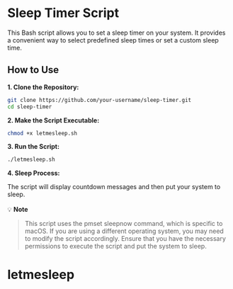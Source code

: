 # Sleep Timer Script

This Bash script allows you to set a sleep timer on your system. It provides a convenient way to select predefined sleep times or set a custom sleep time.

## How to Use

**1. Clone the Repository:**

```bash
git clone https://github.com/your-username/sleep-timer.git
cd sleep-timer
```

**2. Make the Script Executable:**

```bash
chmod +x letmesleep.sh
```

**3. Run the Script:**

```bash
./letmesleep.sh
```

**4. Sleep Process:**

The script will display countdown messages and then put your system to sleep.
<br></br>
💡 **Note**

> This script uses the pmset sleepnow command, which is specific to macOS. If you are using a different operating system, you may need to modify the script accordingly.
> Ensure that you have the necessary permissions to execute the script and put the system to sleep.
# letmesleep
